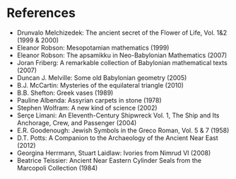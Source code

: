# References

* Drunvalo Melchizedek: The ancient secret of the Flower of Life, Vol. 1&2 (1999 & 2000)
* Eleanor Robson: Mesopotamian mathematics (1999)
* Eleanor Robson: The apsamikku in Neo-Babylonian Mathematics (2007)
* Joran Friberg: A remarkable collection of Babylonian mathematical texts (2007)
* Duncan J. Melville: Some old Babylonian geometry (2005)
* B.J. McCartin: Mysteries of the equilateral triangle (2010)
* B.B. Shefton: Greek vases (1989)
* Pauline Albenda: Assyrian carpets in stone (1978)
* Stephen Wolfram: A new kind of science (2002)
* Serçe Limani: An Eleventh-Century Shipwreck Vol. 1, The Ship and Its Anchorage, Crew, and Passenger (2004)
* E.R. Goodenough: Jewish Symbols in the Greco Roman, Vol. 5 & 7 (1958)
* D.T. Potts: A Companion to the Archaeology of the Ancient Near East (2012)
* Georgina Herrmann, Stuart Laidlaw: Ivories from Nimrud VI (2008)
* Beatrice Teissier: Ancient Near Eastern Cylinder Seals from the Marcopoli Collection (1984)
